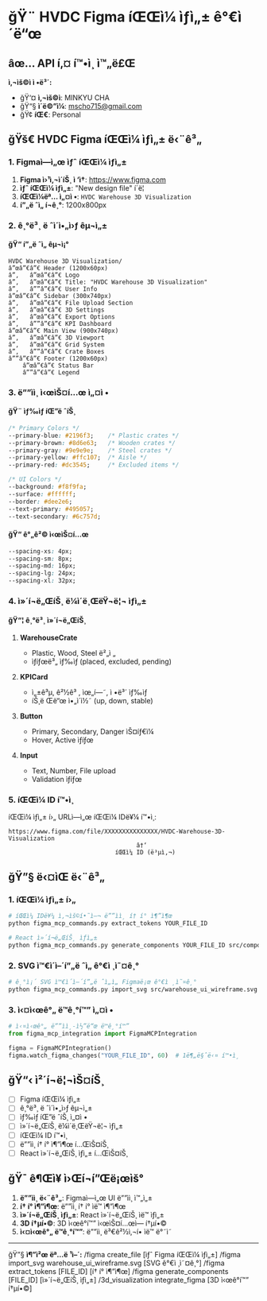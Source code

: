 # ğŸ¨ HVDC Figma íŒŒì¼ ìƒì„± ê°€ì´ë“œ

## âœ… API í‚¤ í™•ì¸ ì™„ë£Œ

**ì‚¬ìš©ì ì •ë³´:**
- ğŸ‘¤ **ì‚¬ìš©ì**: MINKYU CHA
- ğŸ“§ **ì´ë©”ì¼**: mscho715@gmail.com
- ğŸ¢ **íŒ€**: Personal

## ğŸš€ HVDC Figma íŒŒì¼ ìƒì„± ë‹¨ê³„

### 1. Figmaì—ì„œ ìƒˆ íŒŒì¼ ìƒì„±

1. **Figma ì›¹ì‚¬ì´íŠ¸ ì ‘ì†**: https://www.figma.com
2. **ìƒˆ íŒŒì¼ ìƒì„±**: "New design file" í´ë¦­
3. **íŒŒì¼ëª… ì„¤ì •**: `HVDC Warehouse 3D Visualization`
4. **í”„ë ˆì„ í¬ê¸°**: 1200x800px

### 2. ê¸°ë³¸ ë ˆì´ì•„ì›ƒ êµ¬ì„±

#### ğŸ“ í”„ë ˆì„ êµ¬ì¡°
```
HVDC Warehouse 3D Visualization/
â”œâ”€â”€ Header (1200x60px)
â”‚   â”œâ”€â”€ Logo
â”‚   â”œâ”€â”€ Title: "HVDC Warehouse 3D Visualization"
â”‚   â””â”€â”€ User Info
â”œâ”€â”€ Sidebar (300x740px)
â”‚   â”œâ”€â”€ File Upload Section
â”‚   â”œâ”€â”€ 3D Settings
â”‚   â”œâ”€â”€ Export Options
â”‚   â””â”€â”€ KPI Dashboard
â”œâ”€â”€ Main View (900x740px)
â”‚   â”œâ”€â”€ 3D Viewport
â”‚   â”œâ”€â”€ Grid System
â”‚   â””â”€â”€ Crate Boxes
â””â”€â”€ Footer (1200x60px)
    â”œâ”€â”€ Status Bar
    â””â”€â”€ Legend
```

### 3. ë””ìì¸ ì‹œìŠ¤í…œ ì„¤ì •

#### ğŸ¨ ìƒ‰ìƒ íŒ”ë ˆíŠ¸
```css
/* Primary Colors */
--primary-blue: #2196f3;    /* Plastic crates */
--primary-brown: #8d6e63;   /* Wooden crates */
--primary-gray: #9e9e9e;    /* Steel crates */
--primary-yellow: #ffc107;  /* Aisle */
--primary-red: #dc3545;     /* Excluded items */

/* UI Colors */
--background: #f8f9fa;
--surface: #ffffff;
--border: #dee2e6;
--text-primary: #495057;
--text-secondary: #6c757d;
```

#### ğŸ“ ê°„ê²© ì‹œìŠ¤í…œ
```css
--spacing-xs: 4px;
--spacing-sm: 8px;
--spacing-md: 16px;
--spacing-lg: 24px;
--spacing-xl: 32px;
```

### 4. ì»´í¬ë„ŒíŠ¸ ë¼ì´ë¸ŒëŸ¬ë¦¬ ìƒì„±

#### ğŸ“¦ ê¸°ë³¸ ì»´í¬ë„ŒíŠ¸
1. **WarehouseCrate**
   - Plastic, Wood, Steel ë²„ì „
   - ìƒíƒœë³„ ìƒ‰ìƒ (placed, excluded, pending)

2. **KPICard**
   - ì„±ê³µ, ê²½ê³ , ìœ„í—˜, ì •ë³´ ìƒ‰ìƒ
   - íŠ¸ë Œë“œ ì•„ì´ì½˜ (up, down, stable)

3. **Button**
   - Primary, Secondary, Danger ìŠ¤íƒ€ì¼
   - Hover, Active ìƒíƒœ

4. **Input**
   - Text, Number, File upload
   - Validation ìƒíƒœ

### 5. íŒŒì¼ ID í™•ì¸

íŒŒì¼ ìƒì„± í›„ URLì—ì„œ íŒŒì¼ IDë¥¼ í™•ì¸:
```
https://www.figma.com/file/XXXXXXXXXXXXXXX/HVDC-Warehouse-3D-Visualization
                                    â†‘
                              íŒŒì¼ ID (ë³µì‚¬)
```

## ğŸ”§ ë‹¤ìŒ ë‹¨ê³„

### 1. íŒŒì¼ ìƒì„± í›„
```bash
# íŒŒì¼ IDë¥¼ ì‚¬ìš©í•˜ì—¬ ë””ìì¸ í† í° ì¶”ì¶œ
python figma_mcp_commands.py extract_tokens YOUR_FILE_ID

# React ì»´í¬ë„ŒíŠ¸ ìƒì„±
python figma_mcp_commands.py generate_components YOUR_FILE_ID src/components
```

### 2. SVG ì™€ì´ì–´í”„ë ˆì„ ê°€ì ¸ì˜¤ê¸°
```bash
# ê¸°ì¡´ SVG ì™€ì´ì–´í”„ë ˆì„ì„ Figmaë¡œ ê°€ì ¸ì˜¤ê¸°
python figma_mcp_commands.py import_svg src/warehouse_ui_wireframe.svg YOUR_FILE_ID
```

### 3. ì‹¤ì‹œê°„ ë™ê¸°í™” ì„¤ì •
```python
# ì‹¤ì‹œê°„ ë””ìì¸-ì½”ë“œ ë™ê¸°í™”
from figma_mcp_integration import FigmaMCPIntegration

figma = FigmaMCPIntegration()
figma.watch_figma_changes("YOUR_FILE_ID", 60)  # 1ë¶„ë§ˆë‹¤ í™•ì¸
```

## ğŸ“‹ ì²´í¬ë¦¬ìŠ¤íŠ¸

- [ ] Figma íŒŒì¼ ìƒì„±
- [ ] ê¸°ë³¸ ë ˆì´ì•„ì›ƒ êµ¬ì„±
- [ ] ìƒ‰ìƒ íŒ”ë ˆíŠ¸ ì„¤ì •
- [ ] ì»´í¬ë„ŒíŠ¸ ë¼ì´ë¸ŒëŸ¬ë¦¬ ìƒì„±
- [ ] íŒŒì¼ ID í™•ì¸
- [ ] ë””ìì¸ í† í° ì¶”ì¶œ í…ŒìŠ¤íŠ¸
- [ ] React ì»´í¬ë„ŒíŠ¸ ìƒì„± í…ŒìŠ¤íŠ¸

## ğŸ¯ ê¶Œì¥ ì›Œí¬í”Œë¡œìš°

1. **ë””ìì¸ ë‹¨ê³„**: Figmaì—ì„œ UI ë””ìì¸ ì™„ì„±
2. **í† í° ì¶”ì¶œ**: ë””ìì¸ í† í° ìë™ ì¶”ì¶œ
3. **ì»´í¬ë„ŒíŠ¸ ìƒì„±**: React ì»´í¬ë„ŒíŠ¸ ìë™ ìƒì„±
4. **3D í†µí•©**: 3D ì‹œê°í™” ì‹œìŠ¤í…œì— í†µí•©
5. **ì‹¤ì‹œê°„ ë™ê¸°í™”**: ë””ìì¸ ë³€ê²½ì‚¬í•­ ìë™ ë°˜ì˜

---

ğŸ”§ **ì¶”ì²œ ëª…ë ¹ì–´:**
/figma create_file [ìƒˆ Figma íŒŒì¼ ìƒì„±]
/figma import_svg warehouse_ui_wireframe.svg [SVG ê°€ì ¸ì˜¤ê¸°]
/figma extract_tokens [FILE_ID] [í† í° ì¶”ì¶œ]
/figma generate_components [FILE_ID] [ì»´í¬ë„ŒíŠ¸ ìƒì„±]
/3d_visualization integrate_figma [3D ì‹œê°í™” í†µí•©] 